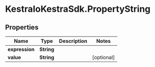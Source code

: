 # KestraIoKestraSdk.PropertyString

## Properties

Name | Type | Description | Notes
------------ | ------------- | ------------- | -------------
**expression** | **String** |  | 
**value** | **String** |  | [optional] 


